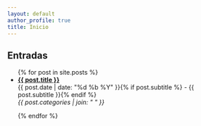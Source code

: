 ```yaml
---
layout: default
author_profile: true
title: Inicio
---
```


<h2>Entradas</h2>
<ul>
  {% for post in site.posts %}
    <li style="margin-bottom: 1em;">
      <strong><a href="{{ post.url | relative_url }}">{{ post.title }}</a></strong><br>
      {{ post.date | date: "%d %b %Y" }}{% if post.subtitle %} - {{ post.subtitle }}{% endif %}<br>
      <em>{{ post.categories | join: "  " }}</em>
    </li>
  {% endfor %}
</ul>
